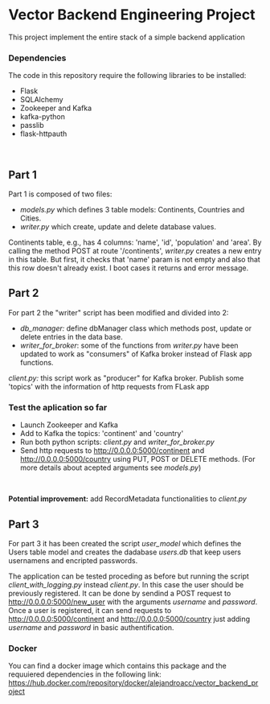 # Vector Backend Engineering Project

This project implement the entire stack of a simple backend application

### Dependencies
The code in this repository require the following libraries to be installed:
* Flask
* SQLAlchemy
* Zookeeper and Kafka
* kafka-python
* passlib
* flask-httpauth
<br/>

## Part 1
Part 1 is composed of two files:
* *models.py*   which defines 3 table models: Continents, Countries and Cities.
* *writer.py*   which create, update and delete database values.

Continents table, e.g., has 4 columns: 'name', 'id', 'population' and 'area'.
By calling the method POST at route '/continents', *writer.py* creates a new entry in this table. But first, it checks that 'name' param is not empty and also that this row doesn't already exist. I boot cases it returns and error message.

## Part 2
For part 2 the "writer" script has been modified and divided into 2:
* *db_manager:* define dbManager class which methods post, update or delete entries in the data base.
* *writer_for_broker*: some of the functions from *writer.py* have been updated to work as "consumers" of Kafka broker instead of Flask app functions.

*client.py:* this script work as "producer" for Kafka broker. Publish some 'topics' with the information of http requests from FLask app

### Test the aplication so far

* Launch Zookeeper and Kafka
* Add to Kafka the topics: 'continent' and 'country'
* Run both python scripts: *client.py* and *writer_for_broker.py*
* Send http requests to http://0.0.0.0:5000/continent and http://0.0.0.0:5000/country using PUT, POST or DELETE methods.
(For more details about acepted arguments see *models.py*)

<br/>

**Potential improvement:** add RecordMetadata functionalities to *client.py*


## Part 3 
For part 3 it has been created the script *user_model* which defines the Users table model and creates the dadabase *users.db* that keep users usernamens and encripted passwords.

The application can be tested proceding as before but running the script *client_with_logging.py* instead *client.py*. 
In this case the user should be previously registered. It can be done by sendind a POST request to http://0.0.0.0:5000/new_user with the arguments *username* and *password*.
Once a user is registered, it can send requests to http://0.0.0.0:5000/continent and http://0.0.0.0:5000/country just adding *username* and *password* in basic authentification.

### Docker
You can find a docker image which contains this package and the requuiered dependencies in the following link:
https://hub.docker.com/repository/docker/alejandroacc/vector_backend_project